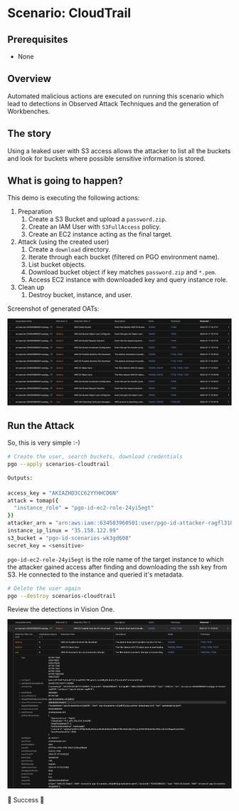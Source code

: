 # Scenario: CloudTrail

## Prerequisites

- None

## Overview

Automated malicious actions are executed on running this scenario which lead to detections in Observed Attack Techniques and the generation of Workbenches.

## The story

Using a leaked user with S3 access allows the attacker to list all the buckets and look for buckets where possible sensitive information is stored.

## What is going to happen?

This demo is executing the following actions:

1. Preparation
   1. Create a S3 Bucket and upload a `password.zip`.
   2. Create an IAM User with `S3FullAccess` policy.
   3. Create an EC2 instance acting as the final target.
2. Attack (using the created user)
   1. Create a `download` directory.
   2. Iterate through each bucket (filtered on PGO environment name).
   3. List bucket objects.
   4. Download bucket object if key matches `password.zip` and `*.pem`.
   5. Access EC2 instance with downloaded key and query instance role.
3. Clean up
   1. Destroy bucket, instance, and user.

Screenshot of generated OATs:

![alt text](images/cloudtrail-01.png "OATs")

## Run the Attack

So, this is very simple :-)

```sh
# Create the user, search buckets, download credentials
pgo --apply scenarios-cloudtrail
```

```sh
Outputs:

access_key = "AKIAZHO3CC62YYHHCD6N"
attack = tomap({
  "instance_role" = "pgo-id-ec2-role-24yi5egt"
})
attacker_arn = "arn:aws:iam::634503960501:user/pgo-id-attacker-ragfl318"
instance_ip_linux = "35.158.122.99"
s3_bucket = "pgo-id-scenarios-wk3gd608"
secret_key = <sensitive>
```

`pgo-id-ec2-role-24yi5egt` is the role name of the target instance to which the attacker gained access after finding and downloading the ssh key from S3. He connected to the instance and queried it's metadata.

```sh
# Delete the user again
pgo --destroy scenarios-cloudtrail
```

Review the detections in Vision One.

![alt text](images/cloudtrail-02.png "OATs")

🎉 Success 🎉
